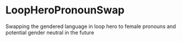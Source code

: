# LoopHeroPronounSwap
 Swapping the gendered language in loop hero to female pronouns and potential gender neutral in the future
